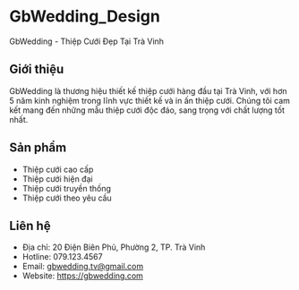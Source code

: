 # GbWedding_Design

GbWedding - Thiệp Cưới Đẹp Tại Trà Vinh

## Giới thiệu
GbWedding là thương hiệu thiết kế thiệp cưới hàng đầu tại Trà Vinh, với hơn 5 năm kinh nghiệm trong lĩnh vực thiết kế và in ấn thiệp cưới. Chúng tôi cam kết mang đến những mẫu thiệp cưới độc đáo, sang trọng với chất lượng tốt nhất.

## Sản phẩm
- Thiệp cưới cao cấp
- Thiệp cưới hiện đại
- Thiệp cưới truyền thống
- Thiệp cưới theo yêu cầu

## Liên hệ
- Địa chỉ: 20 Điện Biên Phủ, Phường 2, TP. Trà Vinh
- Hotline: 079.123.4567
- Email: gbwedding.tv@gmail.com
- Website: https://gbwedding.com
